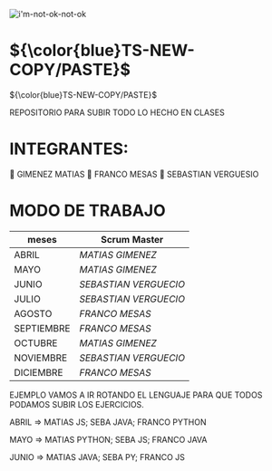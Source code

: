 
![i'm-not-ok-not-ok](https://user-images.githubusercontent.com/106162059/233731615-e9d6d929-ed5d-4b60-8dec-b8049caf5622.gif)

 




# ${\color{blue}TS-NEW-COPY/PASTE}$ 

${\color{blue}TS-NEW-COPY/PASTE}$


REPOSITORIO PARA SUBIR TODO LO HECHO EN CLASES





# INTEGRANTES:


🧑 GIMENEZ MATIAS
🧑 FRANCO MESAS
🧑 SEBASTIAN VERGUESIO

# MODO DE TRABAJO




| **meses** | **Scrum Master** |
| ---- | ---- |
| ABRIL | *MATIAS GIMENEZ* |
| MAYO | *MATIAS GIMENEZ* |
| JUNIO | *SEBASTIAN VERGUECIO* |
| JULIO | *SEBASTIAN VERGUECIO* |
| AGOSTO  | *FRANCO MESAS* |
| SEPTIEMBRE | *FRANCO MESAS* |
|OCTUBRE| *MATIAS GIMENEZ* |
|NOVIEMBRE| *SEBASTIAN VERGUECIO* |
|DICIEMBRE| *FRANCO MESAS* |


EJEMPLO 
VAMOS A IR ROTANDO EL LENGUAJE PARA QUE TODOS PODAMOS SUBIR LOS EJERCICIOS.

ABRIL => MATIAS JS; SEBA JAVA; FRANCO PYTHON

MAYO => MATIAS PYTHON; SEBA JS; FRANCO JAVA

JUNIO => MATIAS JAVA; SEBA  PY; FRANCO JS




